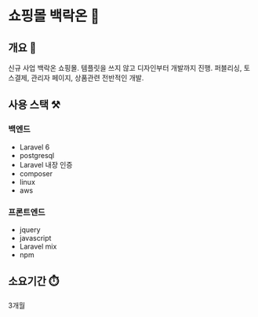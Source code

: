# 쇼핑몰 백락온 :department_store:

## 개요 📌
신규 사업 백락온 쇼핑몰.
템플릿을 쓰지 않고 디자인부터 개발까지 진행.
퍼블리싱, 토스결제, 관리자 페이지, 상품관련 전반적인 개발.

## 사용 스택 ⚒️

### 백엔드
<ul>
  <li>Laravel 6</li>
  <li>postgresql</li>
  <li>Laravel 내장 인증</li>
  <li>composer</li>
  <li>linux</li>
  <li>aws</li>
</ul>

### 프론트엔드
<ul>
  <li>jquery</li>
  <li>javascript</li>
  <li>Laravel mix</li>
  <li>npm</li>
</ul>


## 소요기간 ⏱️
3개월
